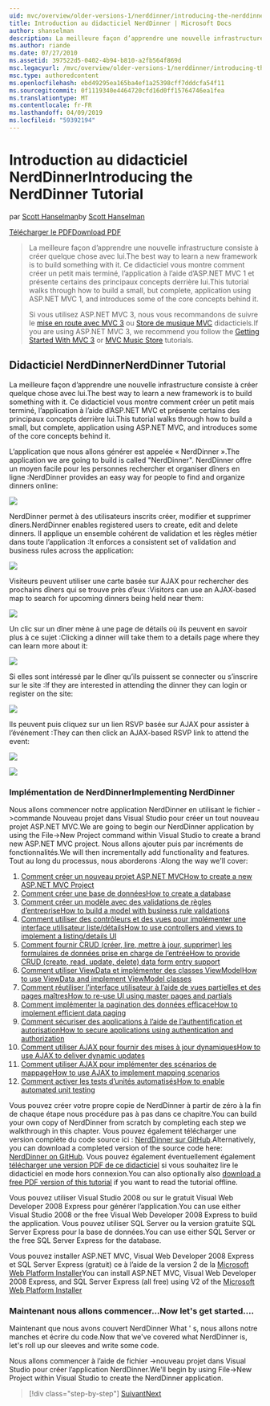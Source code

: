 ```yaml
---
uid: mvc/overview/older-versions-1/nerddinner/introducing-the-nerddinner-tutorial
title: Introduction au didacticiel NerdDinner | Microsoft Docs
author: shanselman
description: La meilleure façon d’apprendre une nouvelle infrastructure consiste à créer quelque chose avec lui. Ce didacticiel vous montre comment créer une application légère, mais complète, à l’aide de ASP.NE...
ms.author: riande
ms.date: 07/27/2010
ms.assetid: 397522d5-0402-4b94-b810-a2fb564f869d
msc.legacyurl: /mvc/overview/older-versions-1/nerddinner/introducing-the-nerddinner-tutorial
msc.type: authoredcontent
ms.openlocfilehash: ebd49295ea165ba4ef1a25398cff7dddcfa54f11
ms.sourcegitcommit: 0f1119340e4464720cfd16d0ff15764746ea1fea
ms.translationtype: MT
ms.contentlocale: fr-FR
ms.lasthandoff: 04/09/2019
ms.locfileid: "59392194"
---
```

# <a name="introducing-the-nerddinner-tutorial"></a><span data-ttu-id="6a566-104">Introduction au didacticiel NerdDinner</span><span class="sxs-lookup"><span data-stu-id="6a566-104">Introducing the NerdDinner Tutorial</span></span>

<span data-ttu-id="6a566-105">par [Scott Hanselman](https://github.com/shanselman)</span><span class="sxs-lookup"><span data-stu-id="6a566-105">by [Scott Hanselman](https://github.com/shanselman)</span></span>

[<span data-ttu-id="6a566-106">Télécharger le PDF</span><span class="sxs-lookup"><span data-stu-id="6a566-106">Download PDF</span></span>](http://aspnetmvcbook.s3.amazonaws.com/aspnetmvc-nerdinner_v1.pdf)

> <span data-ttu-id="6a566-107">La meilleure façon d’apprendre une nouvelle infrastructure consiste à créer quelque chose avec lui.</span><span class="sxs-lookup"><span data-stu-id="6a566-107">The best way to learn a new framework is to build something with it.</span></span> <span data-ttu-id="6a566-108">Ce didacticiel vous montre comment créer un petit mais terminé, l’application à l’aide d’ASP.NET MVC 1 et présente certains des principaux concepts derrière lui.</span><span class="sxs-lookup"><span data-stu-id="6a566-108">This tutorial walks through how to build a small, but complete, application using ASP.NET MVC 1, and introduces some of the core concepts behind it.</span></span>
> 
> <span data-ttu-id="6a566-109">Si vous utilisez ASP.NET MVC 3, nous vous recommandons de suivre le [mise en route avec MVC 3](../../older-versions/getting-started-with-aspnet-mvc3/cs/intro-to-aspnet-mvc-3.md) ou [Store de musique MVC](../../older-versions/mvc-music-store/mvc-music-store-part-1.md) didacticiels.</span><span class="sxs-lookup"><span data-stu-id="6a566-109">If you are using ASP.NET MVC 3, we recommend you follow the [Getting Started With MVC 3](../../older-versions/getting-started-with-aspnet-mvc3/cs/intro-to-aspnet-mvc-3.md) or [MVC Music Store](../../older-versions/mvc-music-store/mvc-music-store-part-1.md) tutorials.</span></span>


## <a name="nerddinner-tutorial"></a><span data-ttu-id="6a566-110">Didacticiel NerdDinner</span><span class="sxs-lookup"><span data-stu-id="6a566-110">NerdDinner Tutorial</span></span>

<span data-ttu-id="6a566-111">La meilleure façon d’apprendre une nouvelle infrastructure consiste à créer quelque chose avec lui.</span><span class="sxs-lookup"><span data-stu-id="6a566-111">The best way to learn a new framework is to build something with it.</span></span> <span data-ttu-id="6a566-112">Ce didacticiel vous montre comment créer un petit mais terminé, l’application à l’aide d’ASP.NET MVC et présente certains des principaux concepts derrière lui.</span><span class="sxs-lookup"><span data-stu-id="6a566-112">This tutorial walks through how to build a small, but complete, application using ASP.NET MVC, and introduces some of the core concepts behind it.</span></span>

<span data-ttu-id="6a566-113">L’application que nous allons générer est appelée « NerdDinner ».</span><span class="sxs-lookup"><span data-stu-id="6a566-113">The application we are going to build is called "NerdDinner".</span></span> <span data-ttu-id="6a566-114">NerdDinner offre un moyen facile pour les personnes rechercher et organiser dîners en ligne :</span><span class="sxs-lookup"><span data-stu-id="6a566-114">NerdDinner provides an easy way for people to find and organize dinners online:</span></span>

![](introducing-the-nerddinner-tutorial/_static/image1.png)

<span data-ttu-id="6a566-115">NerdDinner permet à des utilisateurs inscrits créer, modifier et supprimer dîners.</span><span class="sxs-lookup"><span data-stu-id="6a566-115">NerdDinner enables registered users to create, edit and delete dinners.</span></span> <span data-ttu-id="6a566-116">Il applique un ensemble cohérent de validation et les règles métier dans toute l’application :</span><span class="sxs-lookup"><span data-stu-id="6a566-116">It enforces a consistent set of validation and business rules across the application:</span></span>

![](introducing-the-nerddinner-tutorial/_static/image2.png)

<span data-ttu-id="6a566-117">Visiteurs peuvent utiliser une carte basée sur AJAX pour rechercher des prochains dîners qui se trouve près d’eux :</span><span class="sxs-lookup"><span data-stu-id="6a566-117">Visitors can use an AJAX-based map to search for upcoming dinners being held near them:</span></span>

![](introducing-the-nerddinner-tutorial/_static/image3.png)

<span data-ttu-id="6a566-118">Un clic sur un dîner mène à une page de détails où ils peuvent en savoir plus à ce sujet :</span><span class="sxs-lookup"><span data-stu-id="6a566-118">Clicking a dinner will take them to a details page where they can learn more about it:</span></span>

![](introducing-the-nerddinner-tutorial/_static/image4.png)

<span data-ttu-id="6a566-119">Si elles sont intéressé par le dîner qu’ils puissent se connecter ou s’inscrire sur le site :</span><span class="sxs-lookup"><span data-stu-id="6a566-119">If they are interested in attending the dinner they can login or register on the site:</span></span>

![](introducing-the-nerddinner-tutorial/_static/image5.png)

<span data-ttu-id="6a566-120">Ils peuvent puis cliquez sur un lien RSVP basée sur AJAX pour assister à l’événement :</span><span class="sxs-lookup"><span data-stu-id="6a566-120">They can then click an AJAX-based RSVP link to attend the event:</span></span>

![](introducing-the-nerddinner-tutorial/_static/image6.png)

![](introducing-the-nerddinner-tutorial/_static/image7.png)

### <a name="implementing-nerddinner"></a><span data-ttu-id="6a566-121">Implémentation de NerdDinner</span><span class="sxs-lookup"><span data-stu-id="6a566-121">Implementing NerdDinner</span></span>

<span data-ttu-id="6a566-122">Nous allons commencer notre application NerdDinner en utilisant le fichier -&gt;commande Nouveau projet dans Visual Studio pour créer un tout nouveau projet ASP.NET MVC.</span><span class="sxs-lookup"><span data-stu-id="6a566-122">We are going to begin our NerdDinner application by using the File-&gt;New Project command within Visual Studio to create a brand new ASP.NET MVC project.</span></span> <span data-ttu-id="6a566-123">Nous allons ajouter puis par incréments de fonctionnalités.</span><span class="sxs-lookup"><span data-stu-id="6a566-123">We will then incrementally add functionality and features.</span></span> <span data-ttu-id="6a566-124">Tout au long du processus, nous aborderons :</span><span class="sxs-lookup"><span data-stu-id="6a566-124">Along the way we'll cover:</span></span>

1. [<span data-ttu-id="6a566-125">Comment créer un nouveau projet ASP.NET MVC</span><span class="sxs-lookup"><span data-stu-id="6a566-125">How to create a new ASP.NET MVC Project</span></span>](create-a-new-aspnet-mvc-project.md)
2. [<span data-ttu-id="6a566-126">Comment créer une base de données</span><span class="sxs-lookup"><span data-stu-id="6a566-126">How to create a database</span></span>](create-a-database.md)
3. [<span data-ttu-id="6a566-127">Comment créer un modèle avec des validations de règles d’entreprise</span><span class="sxs-lookup"><span data-stu-id="6a566-127">How to build a model with business rule validations</span></span>](build-a-model-with-business-rule-validations.md)
4. [<span data-ttu-id="6a566-128">Comment utiliser des contrôleurs et des vues pour implémenter une interface utilisateur liste/détails</span><span class="sxs-lookup"><span data-stu-id="6a566-128">How to use controllers and views to implement a listing/details UI</span></span>](use-controllers-and-views-to-implement-a-listingdetails-ui.md)
5. [<span data-ttu-id="6a566-129">Comment fournir CRUD (créer, lire, mettre à jour, supprimer) les formulaires de données prise en charge de l’entrée</span><span class="sxs-lookup"><span data-stu-id="6a566-129">How to provide CRUD (create, read, update, delete) data form entry support</span></span>](provide-crud-create-read-update-delete-data-form-entry-support.md)
6. [<span data-ttu-id="6a566-130">Comment utiliser ViewData et implémenter des classes ViewModel</span><span class="sxs-lookup"><span data-stu-id="6a566-130">How to use ViewData and implement ViewModel classes</span></span>](use-viewdata-and-implement-viewmodel-classes.md)
7. [<span data-ttu-id="6a566-131">Comment réutiliser l’interface utilisateur à l’aide de vues partielles et des pages maîtres</span><span class="sxs-lookup"><span data-stu-id="6a566-131">How to re-use UI using master pages and partials</span></span>](re-use-ui-using-master-pages-and-partials.md)
8. [<span data-ttu-id="6a566-132">Comment implémenter la pagination des données efficace</span><span class="sxs-lookup"><span data-stu-id="6a566-132">How to implement efficient data paging</span></span>](implement-efficient-data-paging.md)
9. [<span data-ttu-id="6a566-133">Comment sécuriser des applications à l’aide de l’authentification et autorisation</span><span class="sxs-lookup"><span data-stu-id="6a566-133">How to secure applications using authentication and authorization</span></span>](secure-applications-using-authentication-and-authorization.md)
10. [<span data-ttu-id="6a566-134">Comment utiliser AJAX pour fournir des mises à jour dynamiques</span><span class="sxs-lookup"><span data-stu-id="6a566-134">How to use AJAX to deliver dynamic updates</span></span>](use-ajax-to-deliver-dynamic-updates.md)
11. [<span data-ttu-id="6a566-135">Comment utiliser AJAX pour implémenter des scénarios de mappage</span><span class="sxs-lookup"><span data-stu-id="6a566-135">How to use AJAX to implement mapping scenarios</span></span>](use-ajax-to-implement-mapping-scenarios.md)
12. [<span data-ttu-id="6a566-136">Comment activer les tests d’unités automatisés</span><span class="sxs-lookup"><span data-stu-id="6a566-136">How to enable automated unit testing</span></span>](enable-automated-unit-testing.md)

<span data-ttu-id="6a566-137">Vous pouvez créer votre propre copie de NerdDinner à partir de zéro à la fin de chaque étape nous procédure pas à pas dans ce chapitre.</span><span class="sxs-lookup"><span data-stu-id="6a566-137">You can build your own copy of NerdDinner from scratch by completing each step we walkthrough in this chapter.</span></span> <span data-ttu-id="6a566-138">Vous pouvez également télécharger une version complète du code source ici : [NerdDinner sur GitHub](https://github.com/AspNetMVPSamples/NerdDinner).</span><span class="sxs-lookup"><span data-stu-id="6a566-138">Alternatively, you can download a completed version of the source code here: [NerdDinner on GitHub](https://github.com/AspNetMVPSamples/NerdDinner).</span></span> <span data-ttu-id="6a566-139">Vous pouvez également éventuellement également [télécharger une version PDF de ce didacticiel](http://aspnetmvcbook.s3.amazonaws.com/aspnetmvc-nerdinner_v1.pdf) si vous souhaitez lire le didacticiel en mode hors connexion.</span><span class="sxs-lookup"><span data-stu-id="6a566-139">You can also optionally also [download a free PDF version of this tutorial](http://aspnetmvcbook.s3.amazonaws.com/aspnetmvc-nerdinner_v1.pdf) if you want to read the tutorial offline.</span></span>

<span data-ttu-id="6a566-140">Vous pouvez utiliser Visual Studio 2008 ou sur le gratuit Visual Web Developer 2008 Express pour générer l’application.</span><span class="sxs-lookup"><span data-stu-id="6a566-140">You can use either Visual Studio 2008 or the free Visual Web Developer 2008 Express to build the application.</span></span> <span data-ttu-id="6a566-141">Vous pouvez utiliser SQL Server ou la version gratuite SQL Server Express pour la base de données.</span><span class="sxs-lookup"><span data-stu-id="6a566-141">You can use either SQL Server or the free SQL Server Express for the database.</span></span>

<span data-ttu-id="6a566-142">Vous pouvez installer ASP.NET MVC, Visual Web Developer 2008 Express et SQL Server Express (gratuit) ce à l’aide de la version 2 de la [Microsoft Web Platform Installer](https://www.microsoft.com/web/downloads/platform.aspx)</span><span class="sxs-lookup"><span data-stu-id="6a566-142">You can install ASP.NET MVC, Visual Web Developer 2008 Express, and SQL Server Express (all free) using V2 of the [Microsoft Web Platform Installer](https://www.microsoft.com/web/downloads/platform.aspx)</span></span>

### <a name="now-lets-get-started"></a><span data-ttu-id="6a566-143">Maintenant nous allons commencer...</span><span class="sxs-lookup"><span data-stu-id="6a566-143">Now let's get started....</span></span>

<span data-ttu-id="6a566-144">Maintenant que nous avons couvert NerdDinner What ' s, nous allons notre manches et écrire du code.</span><span class="sxs-lookup"><span data-stu-id="6a566-144">Now that we've covered what NerdDinner is, let's roll up our sleeves and write some code.</span></span>

<span data-ttu-id="6a566-145">Nous allons commencer à l’aide de fichier -&gt;nouveau projet dans Visual Studio pour créer l’application NerdDinner.</span><span class="sxs-lookup"><span data-stu-id="6a566-145">We'll begin by using File-&gt;New Project within Visual Studio to create the NerdDinner application.</span></span>

> [!div class="step-by-step"]
> [<span data-ttu-id="6a566-146">Suivant</span><span class="sxs-lookup"><span data-stu-id="6a566-146">Next</span></span>](create-a-new-aspnet-mvc-project.md)
